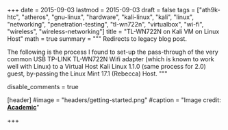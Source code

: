 +++
date = 2015-09-03
lastmod = 2015-09-03
draft = false
tags = ["ath9k-htc", "atheros", "gnu-linux", "hardware", "kali-linux", "kali", "linux", "networking", "penetration-testing", "tl-wn722n", "virtualbox", "wi-fi", "wireless", "wireless-networking"]
title = "TL-WN722N on Kali VM on Linux Host"
math = true
summary = """
Redirects to legacy blog post.

The following is the process I found to set-up the pass-through of the very common USB TP-LINK TL-WN722N Wifi adapter (which is known to work well with Linux) to a Virtual Host Kali Linux 1.1.0 (same process for 2.0) guest, by-passing the Linux Mint 17.1 (Rebecca) Host.
"""

disable_comments = true

[header]
#image = "headers/getting-started.png"
#caption = "Image credit: [**Academic**](https://github.com/gcushen/hugo-academic/)"

+++

<html>
  <head>
    <title>TL-WN722N on Kali VM on Linux Host</title>
    <link rel="canonical" href="https://binarymist.wordpress.com/2015/09/03/tl-wn722n-on-kali-vm-on-linux-host/"/>
    <meta http-equiv="content-type" content="text/html; charset=utf-8"/>
    <meta http-equiv="refresh" content="3; url=https://binarymist.wordpress.com/2015/09/03/tl-wn722n-on-kali-vm-on-linux-host/"/>
  </head>
</html>
